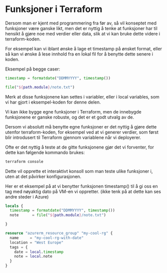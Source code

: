 ﻿# Funksjoner i Terraform

Dersom man er kjent med programmering fra før av, så vil konseptet med funksjoner være ganske likt, men det er nyttig å tenke at funksjoner har til hensikt å gjøre noe med verdier eller data, slik at vi kan bruke dette videre i terraform-koden.

For eksempel kan vi iblant ønske å lage et timestamp på ønsket format, eller så kan vi ønske å lese innhold fra en lokal fil for å benytte dette senere i koden.

Eksempel på begge caser:

```Terraform
timestamp = formatdate("DDMMYYYY", timestamp())
```

```Terraform
file("${path.module}/note.txt")
```

Merk at disse funksjonene kan settes i variabler, eller i local variables, som vi har gjort i eksempel-koden for denne delen.

Vi kan ikke bygge egne funksjoner i Terraform, men de innebygde funksjonene er ganske robuste, og det er et godt utvalg av de.

Dersom vi absolutt må benytte egne funksjoner er det nyttig å gjøre dette utenfor terraform-koden, for eksempel ved at vi generer verdier, som først blir introdusert til Terraform gjennom variablene når vi deployerer.

Ofte er det nyttig å teste at de gitte funksjonene gjør det vi forventer, for dette kan følgende kommando brukes:

```Bash
terraform console
```

Dette vil opprette et interaktivt konsoll som man teste ulike funksjoner i, uten at det påvirker konfigurasjonen.

Her er et eksempel på at vi benytter funksjonen timestamp() til å gi oss en tag med nøyaktig dato på VM-en vi oppretter. (ikke tenk på at dette kan ses andre steder i Azure)

```Terraform
locals {
  timestamp = formatdate("DDMMYYYY", timestamp())
  note      = file("${path.module}/note.txt")

}

resource "azurerm_resource_group" "my-cool-rg" {
  name     = "my-cool-rg-with-date"
  location = "West Europe"
  tags = {
    date = local.timestamp
    note = local.note
  }
}
```